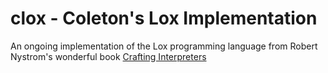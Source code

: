 # clox - Coleton's Lox Implementation
An ongoing implementation of the Lox programming language from Robert Nystrom's wonderful book [Crafting Interpreters](https://craftinginterpreters.com/)
